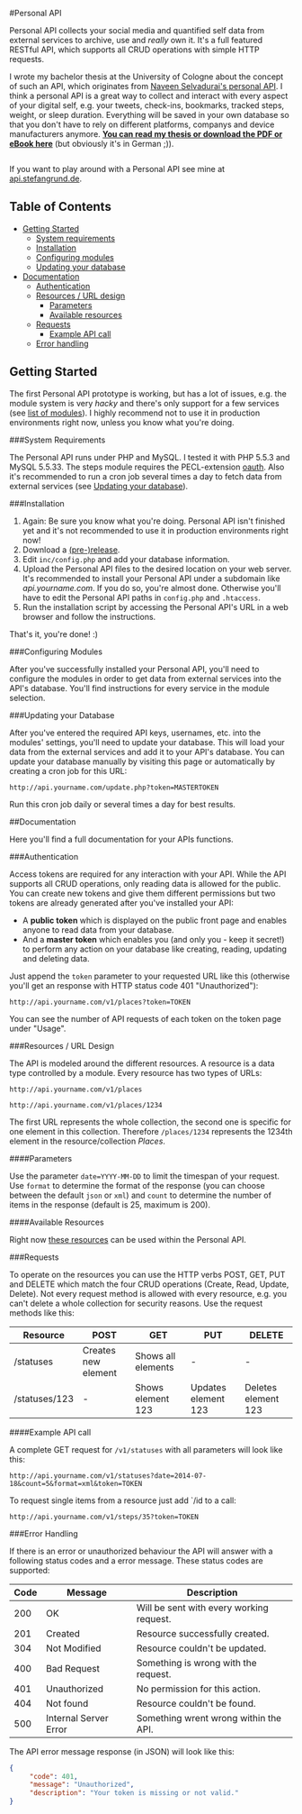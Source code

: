 #Personal API

Personal API collects your social media and quantified self data from external services to archive, use and *really* own it. It's a full featured RESTful API, which supports all CRUD operations with simple HTTP requests.

I wrote my bachelor thesis at the University of Cologne about the concept of such an API, which originates from [Naveen Selvadurai's personal API](http://x.naveen.com/post/51808692792/a-personal-api). I think a personal API is a great way to collect and interact with every aspect of your digital self, e.g. your tweets, check-ins, bookmarks, tracked steps, weight, or sleep duration. Everything will be saved in your own database so that you don't have to rely on different platforms, companys and device manufacturers anymore. **[You can read my thesis or download the PDF or eBook here](http://stefangrund.de/personalapi/)** (but obviously it's in German ;)).

<a href="http://api.stefangrund.de/"><img src="http://stefangrund.de/personalapi/img/github_frontpage.gif" alt=""></a>

If you want to play around with a Personal API see mine at [api.stefangrund.de](http://api.stefangrund.de/).

## Table of Contents

* [Getting Started](#getting-started)
    * [System requirements](#system-requirements)
    * [Installation](#installation)
    * [Configuring modules](#configuring-modules)
    * [Updating your database](#updating-your-database)
* [Documentation](#documentation)
    * [Authentication](#authentication)
    * [Resources / URL design](#resources--url-design)
        * [Parameters](#parameters)
        * [Available resources](#available-resources)
    * [Requests](#requests)
        * [Example API call](#example-api-call)
    * [Error handling](#error-handling)


## Getting Started

The first Personal API prototype is working, but has a lot of issues, e.g. the module system is very *hacky* and there's only support for a few services (see [list of modules](https://github.com/stefangrund/PersonalAPI/wiki/Modules)). I highly recommend not to use it in production environments right now, unless you know what you're doing.

###System Requirements

The Personal API runs under PHP and MySQL. I tested it with PHP 5.5.3 and MySQL 5.5.33. The steps module requires the PECL-extension [oauth](http://pecl.php.net/package/oauth). Also it's recommended to run a cron job several times a day to fetch data from external services (see [Updating your database](#updating-your-database)). 

###Installation

1. Again: Be sure you know what you're doing. Personal API isn't finished yet and it's not recommended to use it in production environments right now!
2. Download a [(pre-)release](https://github.com/stefangrund/PersonalAPI/releases).
3.  Edit `inc/config.php` and add your database information.
4. Upload the Personal API files to the desired location on your web server. It's recommended to install your Personal API under a subdomain like _api.yourname.com_. If you do so, you're almost done. Otherwise you'll have to edit the Personal API paths in `config.php` and `.htaccess`.
5. Run the installation script by accessing the Personal API's URL in a web browser and follow the instructions.

That's it, you're done! :)

###Configuring Modules

After you've successfully installed your Personal API, you'll need to configure the modules in order to get data from external services into the API's database. You'll find instructions for every service in the module selection.

###Updating your Database

After you've entered the required API keys, usernames, etc. into the modules' settings, you'll need to update your database. This will load your data from the external services and add it to your API's database. You can update your database manually by visiting this page or automatically by creating a cron job for this URL:

`http://api.yourname.com/update.php?token=MASTERTOKEN`

Run this cron job daily or several times a day for best results.

##Documentation

Here you'll find a full documentation for your APIs functions.

###Authentication

Access tokens are required for any interaction with your API. While the API supports all CRUD operations, only reading data is allowed for the public. You can create new tokens and give them different permissions but two tokens are already generated after you've installed your API:

* A **public token** which is displayed on the public front page and enables anyone to read data from your database.
* And a **master token** which enables you (and only you - keep it secret!) to perform any action on your database like creating, reading, updating and deleting data.

Just append the `token` parameter to your requested URL like this (otherwise you'll get an response with HTTP status code 401 "Unauthorized"):

`http://api.yourname.com/v1/places?token=TOKEN`

You can see the number of API requests of each token on the token page under "Usage".

###Resources / URL Design

The API is modeled around the different resources. A resource is a data type controlled by a module. Every resource has two types of URLs:

`http://api.yourname.com/v1/places`

`http://api.yourname.com/v1/places/1234`

The first URL represents the whole collection, the second one is specific for one element in this collection. Therefore `/places/1234` represents the 1234th element in the resource/collection _Places_.

####Parameters

Use the parameter `date=YYYY-MM-DD` to limit the timespan of your request. Use `format` to determine the format of the response (you can choose between the default `json` or `xml`) and `count` to determine the number of items in the response (default is 25, maximum is 200).

####Available Resources

Right now [these resources](https://github.com/stefangrund/PersonalAPI/wiki/Modules) can be used within the Personal API.

###Requests

To operate on the resources you can use the HTTP verbs POST, GET, PUT and DELETE which match the four CRUD operations (Create, Read, Update, Delete). Not every request method is allowed with every resource, e.g. you can't delete a whole collection for security reasons. Use the request methods like this:

Resource | POST | GET | PUT | DELETE
---|---|---|---|---
/statuses | Creates new element | Shows all elements | - | -
/statuses/123 | - | Shows element 123 | Updates element 123 | Deletes element 123

####Example API call

A complete GET request for `/v1/statuses` with all parameters will look like this:

`http://api.yourname.com/v1/statuses?date=2014-07-18&count=5&format=xml&token=TOKEN`

To request single items from a resource just add `/id to a call:

`http://api.yourname.com/v1/steps/35?token=TOKEN`

###Error Handling

If there is an error or unauthorized behaviour the API will answer with a following status codes and a error message. These status codes are supported:

Code | Message | Description
--- | --- | ---
200 | OK | Will be sent with every working request.
201 | Created | Resource successfully created.
304 | Not Modified | Resource couldn't be updated.
400 | Bad Request | Something is wrong with the request.
401 | Unauthorized | No permission for this action.
404 | Not found | Resource couldn't be found.
500 | Internal Server Error | Something wrent wrong within the API.

The API error message response (in JSON) will look like this:

```json
{
     "code": 401,
     "message": "Unauthorized",
     "description": "Your token is missing or not valid."
}
```
